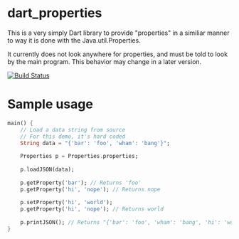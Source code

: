 dart\_properties
=======================

This is a very simply Dart library to provide "properties" in a similiar manner to way it is done with the Java.util.Properties.

It currently does not look anywhere for properties, and must be told to look by the main program. This behavior may change in a later version.

[![Build Status](https://drone.io/github.com/GK-12/dart_properties/status.png)](https://drone.io/github.com/GK-12/dart_properties/latest)

Sample usage
============

```dart
main() {
	// Load a data string from source
	// For this demo, it's hard coded
	String data = "{'bar': 'foo', 'wham': 'bang'}";
	
	Properties p = Properties.properties;
	
	p.loadJSON(data);
	
	p.getProperty('bar'); // Returns 'foo'
	p.getProperty('hi', 'nope'); // Returns nope
	
	p.setProperty('hi', 'world');
	p.getProperty('hi', 'nope'); // Returns world
	
	p.printJSON(); // Returns "{'bar': 'foo', 'wham': 'bang', 'hi': 'world'}"
}
```
